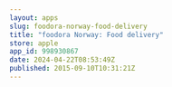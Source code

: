 ```yaml
---
layout: apps
slug: foodora-norway-food-delivery
title: "foodora Norway: Food delivery"
store: apple
app_id: 998930867
date: 2024-04-22T08:53:49Z
published: 2015-09-10T10:31:21Z
---
```

